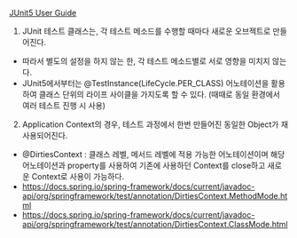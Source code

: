 [JUnit5 User Guide](https://junit.org/junit5/docs/current/user-guide/)


1. JUnit 테스트 클래스는, 각 테스트 메소드를 수행할 때마다 새로운 오브젝트로 만들어진다.
  - 따라서 별도의 설정을 하지 않는 한, 각 테스트 메소드별로 서로 영향을 미치지 않는다.
  - JUnit5에서부터는 @TestInstance(LifeCycle.PER_CLASS) 어노테이션을 활용하여 클래스 단위의 라이프 사이클을 가지도록 할 수 있다. (때때로 동일 환경에서 여러 테스트 진행 시 사용)


2. Application Context의 경우, 테스트 과정에서 한번 만들어진 동일한 Object가 재사용되어진다.
  - @DirtiesContext : 클래스 레벨, 메서드 레벨에 적용 가능한 어노테이션이며 해당 어노테이션과 property를 사용하여 기존에 사용하던 Context를 close하고 새로운 Context로 
    사용이 가능하다. 
  - https://docs.spring.io/spring-framework/docs/current/javadoc-api/org/springframework/test/annotation/DirtiesContext.MethodMode.html
  - https://docs.spring.io/spring-framework/docs/current/javadoc-api/org/springframework/test/annotation/DirtiesContext.ClassMode.html
